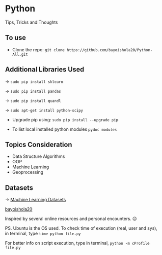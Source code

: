 # Python

Tips, Tricks and Thoughts

## To use

* Clone the repo: `git clone https://github.com/bayoishola20/Python-All.git`

## Additional Libraries Used

&rightarrow; `sudo pip install sklearn`

&rightarrow; `sudo pip install pandas`

&rightarrow; `sudo pip install quandl`

&rightarrow; `sudo apt-get install python-scipy`

* Upgrade pip using: `sudo pip install --upgrade pip`

* To list local installed python modules `pydoc modules`

## Topics Consideration

* Data Structure Algorithms
* OOP
* Machine Learning
* Geoprocessing

## Datasets

&rarr; [Machine Learning Datasets](http://archive.ics.uci.edu/ml/datasets.html)

[bayoishola20](bayoishola20.github.io)

Inspired by several online resources and personal encounters. :wink:

PS. Ubuntu is the OS used. To check time of execution (real, user and sys), in terminal, type `time python file.py`

For better info on script execution, type in terminal, `python -m cProfile file.py`